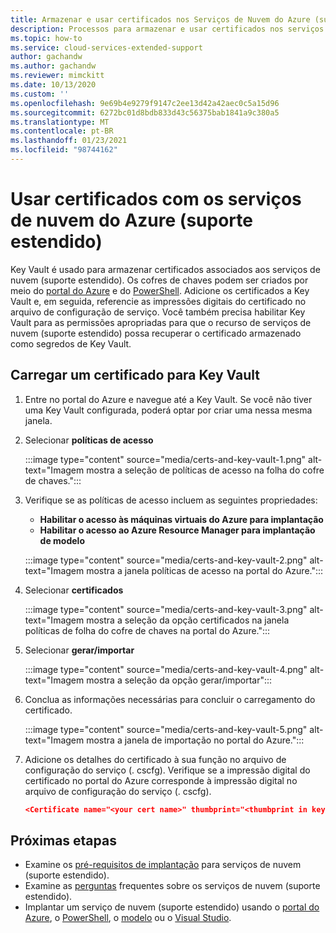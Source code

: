 ```yaml
---
title: Armazenar e usar certificados nos Serviços de Nuvem do Azure (suporte estendido)
description: Processos para armazenar e usar certificados nos serviços de nuvem do Azure (suporte estendido)
ms.topic: how-to
ms.service: cloud-services-extended-support
author: gachandw
ms.author: gachandw
ms.reviewer: mimckitt
ms.date: 10/13/2020
ms.custom: ''
ms.openlocfilehash: 9e69b4e9279f9147c2ee13d42a42aec0c5a15d96
ms.sourcegitcommit: 6272bc01d8bdb833d43c56375bab1841a9c380a5
ms.translationtype: MT
ms.contentlocale: pt-BR
ms.lasthandoff: 01/23/2021
ms.locfileid: "98744162"
---
```

# <a name="use-certificates-with-azure-cloud-services-extended-support"></a>Usar certificados com os serviços de nuvem do Azure (suporte estendido)

Key Vault é usado para armazenar certificados associados aos serviços de nuvem (suporte estendido). Os cofres de chaves podem ser criados por meio do [portal do Azure](https://docs.microsoft.com/azure/key-vault/general/quick-create-portal) e do [PowerShell](https://docs.microsoft.com/azure/key-vault/general/quick-create-powershell). Adicione os certificados a Key Vault e, em seguida, referencie as impressões digitais do certificado no arquivo de configuração de serviço. Você também precisa habilitar Key Vault para as permissões apropriadas para que o recurso de serviços de nuvem (suporte estendido) possa recuperar o certificado armazenado como segredos de Key Vault.  

## <a name="upload-a-certificate-to-key-vault"></a>Carregar um certificado para Key Vault 

1.  Entre no portal do Azure e navegue até a Key Vault. Se você não tiver uma Key Vault configurada, poderá optar por criar uma nessa mesma janela.

2. Selecionar **políticas de acesso**

    :::image type="content" source="media/certs-and-key-vault-1.png" alt-text="Imagem mostra a seleção de políticas de acesso na folha do cofre de chaves.":::

3. Verifique se as políticas de acesso incluem as seguintes propriedades:
    - **Habilitar o acesso às máquinas virtuais do Azure para implantação**
    - **Habilitar o acesso ao Azure Resource Manager para implantação de modelo** 

    :::image type="content" source="media/certs-and-key-vault-2.png" alt-text="Imagem mostra a janela políticas de acesso na portal do Azure.":::
 
4.  Selecionar **certificados** 

    :::image type="content" source="media/certs-and-key-vault-3.png" alt-text="Imagem mostra a seleção da opção certificados na janela políticas de folha do cofre de chaves na portal do Azure.":::

5. Selecionar **gerar/importar**

    :::image type="content" source="media/certs-and-key-vault-4.png" alt-text="Imagem mostra a seleção da opção gerar/importar":::

4.  Conclua as informações necessárias para concluir o carregamento do certificado. 

    :::image type="content" source="media/certs-and-key-vault-5.png" alt-text="Imagem mostra a janela de importação no portal do Azure.":::

5.  Adicione os detalhes do certificado à sua função no arquivo de configuração do serviço (. cscfg). Verifique se a impressão digital do certificado no portal do Azure corresponde à impressão digital no arquivo de configuração do serviço (. cscfg). 
    
    ```json
    <Certificate name="<your cert name>" thumbprint="<thumbprint in key vault" thumbprintAlgorithm="sha1" /> 
    ```

## <a name="next-steps"></a>Próximas etapas 
- Examine os [pré-requisitos de implantação](deploy-prerequisite.md) para serviços de nuvem (suporte estendido).
- Examine as [perguntas](faq.md) frequentes sobre os serviços de nuvem (suporte estendido).
- Implantar um serviço de nuvem (suporte estendido) usando o [portal do Azure](deploy-portal.md), o [PowerShell](deploy-powershell.md), o [modelo](deploy-template.md) ou o [Visual Studio](deploy-visual-studio.md).